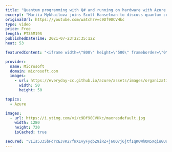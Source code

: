 ```yaml
---
title: "Quantum programming with Q# and running on hardware with Azure Quantum | Azure Friday"
excerpt: "Mariia Mykhailova joins Scott Hanselman to discuss quantum computing and quantum programming with Microsoft Quantum Development Kit (QDK), from writing Q# code to running it on hardware via Azure Quantum.  ⏩ 0:00 – Intro ⏩ 0:51 – Overview ⏩ 5:43 – From algorithm to coding and unit tests ⏩ 20:58 – Jupyter"
originalUrl: https://youtube.com/watch?v=c9Df90CVHkc
type: video
price: Free
length: PT35M19S
publishedDateTime: 2021-07-23T22:35:12Z
heat: 53

featuredContent: "<iframe width=\"800\" height=\"500\" frameborder=\"0\" src=\"https://www.youtube.com/embed/c9Df90CVHkc\" allow=\"accelerometer; autoplay; encrypted-media; gyroscope; picture-in-picture\" allowfullscreen></iframe>"

provider:
  name: Microsoft
  domain: microsoft.com
  images:
    - url: https://everyday-cc.github.io/azure/assets/images/organizations/microsoft.com-50x50.jpg
      width: 50
      height: 50

topics:
  - Azure

images:
  - url: https://i.ytimg.com/vi/c9Df90CVHkc/maxresdefault.jpg
    width: 1280
    height: 720
    isCached: true

secured: "vIIs5J35bFdrcEJvK2/fWX1vyFyqbZ9iRZ+j60Q7j6jtfIqK0WhON5XqiuGUscTOk1MEdCUc6/o0ebqLq7eJdBQH2tiuSm1v3dJhbd70+zyX1P0vib2D6naxRI5BTRVaCjnO9YeD9fSNJuGFwVxZfpoPaSAjor6HjMHRhAg6UUN9DMrfTjszBuS2q9uzDQMpRXOusu+nF8OfGeDS2PQTSA+2VJZJb7vdWgJ9tsUmk2IYbaSyJLSuqAYYzSLQUV5a7EH0zgMgTjuQG6Hn4HQ1WhsbFZ0VIwvP4JmAvyyf3qjVfqKGhegHNdsUdW5yBCyLpjOP0vyCWnFC7TYHdOGxxW/davBLaEac7V6udewQzJN7mM/GpyXDAHhFWZfj+VYjzygVLOzKwGTc940ShoWrOpCxwppECG8V3hBjPYCALgU=;3TXmmAAqOJqWxfsfm/k1Dw=="
---
```


